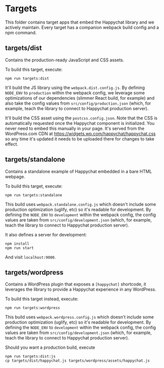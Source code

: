 # Targets

This folder contains target apps that embed the Happychat library and we actively maintain. Every target has a companion webpack build config and a npm command.

## targets/dist

Contains the production-ready JavaScript and CSS assets.

To build this target, execute:

	npm run targets:dist

It'll build the JS library using the `webpack.dist.config.js`. By defining `NODE_ENV` to `production` within the webpack config, we leverage some optimizations of our dependencies (slimmer React build, for example) and also take the config values from `src/config/production.json` (which, for example, teach the library to connect to Happychat production server).

It'll build the CSS asset using the `postcss.config.json`. Note that the CSS is automatically requested once the Happychat component is initialized. You never need to embed this manually in your page. It's served from the WordPress.com CDN at https://widgets.wp.com/happychat/happychat.css so any time it's updated it needs to be uploaded there for changes to take effect.

## targets/standalone

Contains a standalone example of Happychat embedded in a bare HTML webpage.

To build this target, execute:

	npm run targets:standalone

This build uses `webpack.standalone.config.js` which doesn't include some production optimization (uglify, etc) so it's readable for development. By defining the `NODE_ENV` to `development` within the webpack config, the config values are taken from `src/config/development.json` (which, for example, teach the library to connect to Happychat production server).

It also defines a server for development:

    npm install
    npm run start

And visit `localhost:9000`.

## targets/wordpress

Contains a WordPress plugin that exposes a `[happychat]` shortcode, it leverages the library to provide a Happychat experience in any WordPress.

To build this target instead, execute:

	npm run targets:wordpress

This build uses `webpack.wordpress.config.js` which doesn't include some production optimization (uglify, etc) so it's readable for development. By defining the `NODE_ENV` to `development` within the webpack config, the config values are taken from `src/config/development.json` (which, for example, teach the library to connect to Happychat production server).

Should you want a production build, execute

	npm run targets:dist:js
	cp targets/dist/happychat.js targets/wordpress/assets/happychat.js

